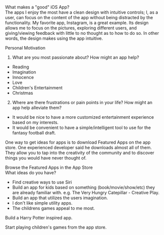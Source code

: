 What makes a "good" iOS App? <br>
The apps I enjoy the most have a clean design with intuitive controls; I, as a user, can focus on the content of the app 
without being distracted by the functionality.  My favorite app, Instagram, is a great example.  Its design allows me to 
focus on the pictures, exploring different users, and giving/viewing feedback with little to no thought as to how to do 
so.  In other words, the design makes using the app intuitive.

Personal Motivation<br>
1) What are you most passionate about?  How might an app help?
- Reading
- Imagination
- Innocence
- Love
- Children's Entertainment
- Christmas

2) Where are there frustrations or pain points in your life?  How might an app help alleviate them?
- It would be nice to have a more customized entertainment experience based on my interests.
- It would be convenient to have a simple/intelligent tool to use for the fantasy football draft.

One way to get ideas for apps is to download Featured Apps on the app store.  One experienced developer said he downloads
almost all of them.  They allow you to tap into the creativity of the community and to discover things you would have never thought of.

Browse the Featured Apps in the App Store<br>
What ideas do you have?
- Find creative ways to use Siri
- Build an app for kids based on something (book/movie/show/etc) they are already familiar with. e.g. The Very Hungry Catepillar - Creative Play.
- Build an app that utilizes the users imagination.
- I don't like simple utility apps.
- The childrens games appeal to me most.

Build a Harry Potter inspired app.

Start playing children's games from the app store.
